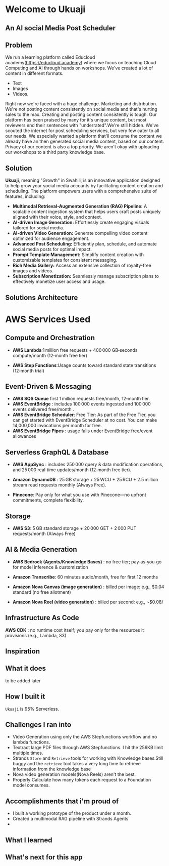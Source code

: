 # Welcome to Ukuaji

## An AI social Media Post Scheduler

## Problem

We run a learning platform called Educloud academy(https://educloud.academy)
where we focus on teaching Cloud Computing and AI through hands on workshops.
We've created a lot of content in different formats.

- Text
- Images
- Videos.

Right now we're faced with a huge challenge. Marketing and distribution. We're
not posting content consistently on social media and that's hurting sales to the
max. Creating and posting content consistently is tough. Our platform has been
praised by many for it's unique content, but most reviewers end their sentences
with "underrated".We're still hidden. We've scouted the internet for post
scheduling services, but very few cater to all our needs. We especially wanted a
platform that'll consume the content we already have an then generated social
media content, based on our content. Privacy of our content is also a top
priority. We aren't okay with uploading our workshops to a third party knowledge
base.

## Solution

**Ukuaji**, meaning "Growth" in Swahili, is an innovative application designed
to help grow your social media accounts by facilitating content creation and
scheduling. The platform empowers users with a comprehensive suite of features,
including:

- **Multimodal Retrieval-Augmented Generation (RAG) Pipeline:** A scalable
  content ingestion system that helps users craft posts uniquely aligned with
  their voice, style, and context.
- **AI-driven Image Generation:** Effortlessly create engaging visuals tailored
  for social media.
- **AI-driven Video Generation:** Generate compelling video content optimized
  for audience engagement.
- **Advanced Post Scheduling:** Efficiently plan, schedule, and automate social
  media posts for optimal impact.
- **Prompt Template Management:** Simplify content creation with customizable
  templates for consistent messaging.
- **Rich Media Gallery:** Access an extensive collection of royalty-free images
  and videos.
- **Subscription Monetization:** Seamlessly manage subscription plans to
  effectively monetize user access and usage.

## Solutions Architecture

# AWS Services Used

## Compute and Orchestration

- **AWS Lambda**:1 million free requests + 400 000 GB‑seconds compute/month
  (12‑month free tier)

- **AWS Step Functions**:Usage counts toward standard state transitions
  (12‑month trial)

## Event-Driven & Messaging

- **AWS SQS Queue** first 1 million requests free/month, 12‑month tier.
- **AWS EventBridge** : includes 100 000 events ingested and 100 000 events
  delivered free/month .
- **AWS EventBridge Scheduler**: Free Tier: As part of the Free Tier, you can
  get started with EventBridge Scheduler at no cost. You can make 14,000,000
  invocations per month for free.
- **AWS EventBridge Pipes** : usage falls under EventBridge free/event
  allowances

## Serverless GraphQL & Database

- **AWS AppSync** : includes 250 000 query & data modification operations, and
  25 000 real‑time updates/month (12‑month free tier).

- **Amazon DynamoDB** : 25 GB storage + 25 WCU + 25 RCU + 2.5 million stream
  read requests monthly (Always Free).
- **Pinecone**: Pay only for what you use with Pinecone—no upfront commitments,
  complete flexibility.

## Storage

- **AWS S3**: 5 GB standard storage + 20 000 GET + 2 000 PUT requests/month
  (Always Free)

## AI & Media Generation

- **AWS Bedrock (Agents/Knowledge Bases)** : no free tier; pay‑as‑you‑go for
  model inference & customization

- **Amazon Transcribe**: 60 minutes audio/month, free for first 12 months

- **Amazon Nova Canvas (image generation)** : billed per image: e.g., $0.04
  standard (no free allotment)

- **Amazon Nova Reel (video generation)** : billed per second: e.g., ~$0.08/

## Infrastructure As Code

**AWS CDK** : no runtime cost itself; you pay only for the resources it
provisions (e.g., Lambda, S3)

## Inspiration

## What it does

to be added later

## How I built it

`Ukuaji` is 95% Serverless.

## Challenges I ran into

- Video Generation using only the AWS Stepfunctions workflow and no lambda
  functions.
- Textract large PDF files through AWS Stepfunctions. I hit the 256KB limit
  multiple times.
- Strands `Store` and `Retrieve` tools for working with Knowledge bases.Still
  buggy and the `retrieve` tool takes a very long time to retrieve information
  from the knowledge base
- Nova video generation models(Nova Reels) aren't the best.
- Properly Calculate how many tokens each request to a Foundation model
  consumes.

## Accomplishments that i'm proud of

- I built a working prototype of the product under a month.
- Created a multimodal RAG pipeline with Strands Agents
-

## What I learned

## What's next for this app
